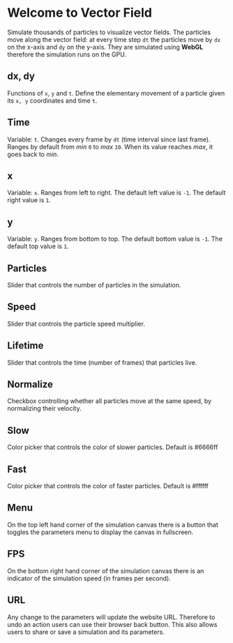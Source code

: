 # Welcome to Vector Field
Simulate thousands of particles to visualize vector fields.
The particles move along the vector field: at every time step `dt` the particles move by `dx` on the x-axis and `dy` on the y-axis.
They are simulated using __WebGL__ therefore the simulation runs on the GPU.

## dx, dy
Functions of `x`, `y` and `t`.
Define the elementary movement of a particle given its `x, y` coordinates and time `t`.

## Time
Variable: `t`.
Changes every frame by `dt` (time interval since last frame). Ranges by default from _min_ `0` to _max_ `10`.
When its value reaches _max_, it goes back to _min_.

## x
Variable: `x`.
Ranges from left to right. The default left value is `-1`. The default right value is `1`.

## y
Variable: `y`.
Ranges from bottom to top. The default bottom value is `-1`. The default top value is `1`.

## Particles
Slider that controls the number of particles in the simulation.

## Speed
Slider that controls the particle speed multiplier.

## Lifetime
Slider that controls the time (number of frames) that particles live.

## Normalize
Checkbox controlling whether all particles move at the same speed, by normalizing their velocity.

## Slow
Color picker that controls the color of slower particles. Default is #6666ff

## Fast
Color picker that controls the color of faster particles. Default is #ffffff

## Menu
On the top left hand corner of the simulation canvas there is a button that toggles the parameters menu to display the canvas in fullscreen.

## FPS
On the bottom right hand corner of the simulation canvas there is an indicator of the simulation speed (in frames per second).

## URL
Any change to the parameters will update the website URL. Therefore to undo an action users can use their browser back button.
This also allows users to share or save a simulation and its parameters.